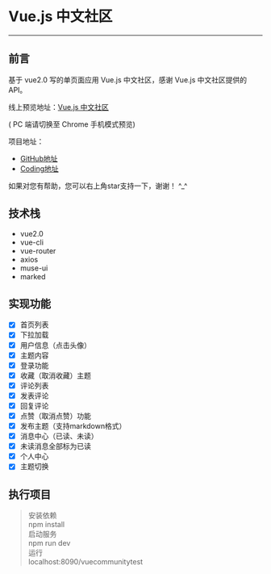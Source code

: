 # Vue.js 中文社区
---  

## 前言  

基于 vue2.0 写的单页面应用 Vue.js 中文社区，感谢 Vue.js 中文社区提供的API。  

线上预览地址：[Vue.js 中文社区](http://g1217300470.coding.me/vuecommunitytest)  

( PC 端请切换至 Chrome 手机模式预览)  

项目地址：  


- [GitHub地址](https://github.com/gaohongwei11/vuecommunity)  
- [Coding地址](https://coding.net/u/G1217300470/p/VueCommunity/git)  

如果对您有帮助，您可以右上角star支持一下，谢谢！ ^_^

## 技术栈

- vue2.0
- vue-cli
- vue-router
- axios
- muse-ui
- marked

## 实现功能

- [x] 首页列表
- [x] 下拉加载
- [x] 用户信息（点击头像）
- [x] 主题内容
- [x] 登录功能
- [x] 收藏（取消收藏）主题
- [x] 评论列表
- [x] 发表评论
- [x] 回复评论
- [x] 点赞（取消点赞）功能
- [x] 发布主题（支持markdown格式）
- [x] 消息中心（已读、未读）
- [x] 未读消息全部标为已读
- [x] 个人中心
- [x] 主题切换

## 执行项目

> 安装依赖  
> npm install  
> 启动服务  
> npm run dev  
> 运行  
> localhost:8090/vuecommunitytest  
